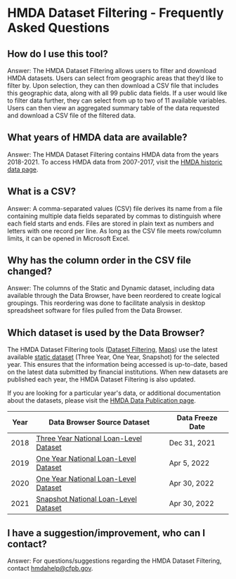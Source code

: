 # HMDA Dataset Filtering - Frequently Asked Questions

## How do I use this tool?
Answer: The HMDA Dataset Filtering allows users to filter and download HMDA datasets. Users can select from geographic areas that they’d like to filter by. Upon selection, they can then download a CSV file that includes this geographic data, along with all 99 public data fields. If a user would like to filter data further, they can select from up to two of 11 available variables. Users can then view an aggregated summary table of the data requested and download a CSV file of the filtered data.

## What years of HMDA data are available?
Answer: The HMDA Dataset Filtering contains HMDA data from the years 2018-2021. To access HMDA data from 2007-2017, visit the <a target="_blank" rel="noopener noreferrer" href="https://www.consumerfinance.gov/data-research/hmda/historic-data/">HMDA historic data page</a>.

## What is a CSV?
Answer: A comma-separated values (CSV) file derives its name from a file containing multiple data fields separated by commas to distinguish where each field starts and ends. Files are stored in plain text as numbers and letters with one record per line. As long as the CSV file meets row/column limits, it can be opened in Microsoft Excel.

## Why has the column order in the CSV file changed?
Answer: The columns of the Static and Dynamic dataset, including data available through the Data Browser, have been reordered to create logical groupings. This reordering was done to facilitate analysis in desktop spreadsheet software for files pulled from the Data Browser.

## Which dataset is used by the Data Browser?
The HMDA Dataset Filtering tools ([Dataset Filtering](https://ffiec.cfpb.gov/data-browser/data/), [Maps](https://ffiec.cfpb.gov/data-browser/maps/)) use the latest available [static dataset](https://ffiec.cfpb.gov/data-publication/) (Three Year, One Year, Snapshot) for the selected year.  This ensures that the information being accessed is up-to-date, based on the latest data submitted by financial institutions. When new datasets are published each year, the HMDA Dataset Filtering is also updated.

If you are looking for a particular year's data, or additional documentation about the datasets, please visit the [HMDA Data Publication page](https://ffiec.cfpb.gov/data-publication/).

| Year | Data Browser Source Dataset | Data Freeze Date |
|---|---|---|
|2018|[Three Year National Loan-Level Dataset](https://ffiec.cfpb.gov/data-publication/three-year-national-loan-level-dataset/)|Dec 31, 2021|
|2019|[One Year National Loan-Level Dataset](https://ffiec.cfpb.gov/data-publication/one-year-national-loan-level-dataset/)|Apr 5, 2022|
|2020|[One Year National Loan-Level Dataset](https://ffiec.cfpb.gov/data-publication/one-year-national-loan-level-dataset/)|Apr 30, 2022|
|2021|[Snapshot National Loan-Level Dataset](https://ffiec.cfpb.gov/data-publication/snapshot-national-loan-level-dataset/)|Apr 30, 2022|

## I have a suggestion/improvement, who can I contact?
Answer: For questions/suggestions regarding the HMDA Dataset Filtering, contact [hmdahelp@cfpb.gov](mailto:hmdahelp@cfpb.gov).
